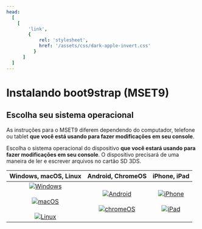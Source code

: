 ```yaml
---
head:
  [
    [
        'link',
        {
            rel: 'stylesheet',
            href: '/assets/css/dark-apple-invert.css'
          }
      ]
  ]
---
```


# Instalando boot9strap (MSET9)

## Escolha seu sistema operacional

As instruções para o MSET9 diferem dependendo do computador, telefone ou tablet **que você está usando para fazer modificações em seu console**.

Escolha o sistema operacional do dispositivo **que você estará usando para fazer modificações em seu console**. O dispositivo precisará de uma maneira de ler e escrever arquivos no cartão SD 3DS.

|                                                                                                      Windows, macOS, Linux                                                                                                     |                                                                            Android, ChromeOS                                                                           |                                                                      iPhone, iPad                                                                      |
| :----------------------------------------------------------------------------------------------------------------------------------------------------------------------------------------------------------------------------: | :--------------------------------------------------------------------------------------------------------------------------------------------------------------------: | :----------------------------------------------------------------------------------------------------------------------------------------------------: |
| [![Windows](/images/windows.png)](installing-boot9strap-\(mset9-cli\)) <br><br> [![macOS](/images/macos.png)](installing-boot9strap-\(mset9-cli\)) <br><br> [![Linux](/images/linux.png)](installing-boot9strap-\(mset9-cli\)) | [![Android](/images/android.png)](installing-boot9strap-\(mset9-play-store\)) <br><br> [![chromeOS](/images/chromeos.png)](installing-boot9strap-\(mset9-play-store\)) | [![iPhone](/images/iphone.svg)](installing-boot9strap-\(mset9-cli-ios\)) <br><br> [![iPad](/images/ipad.svg)](installing-boot9strap-\(mset9-cli-ios\)) |
